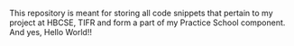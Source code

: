 This repository is meant for storing all code snippets that pertain to my project at HBCSE, TIFR and form a part of my Practice School component.
And yes, Hello World!!
